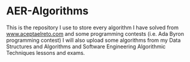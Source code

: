 # AER-Algorithms
This is the repository I use to store every algorithm I have solved from www.aceptaelreto.com and some programming contests (i.e. Ada Byron programming contest)
I will also upload some algorithms from my Data Structures and Algorithms and Software Engineering Algorithmic Techniques lessons and exams.
